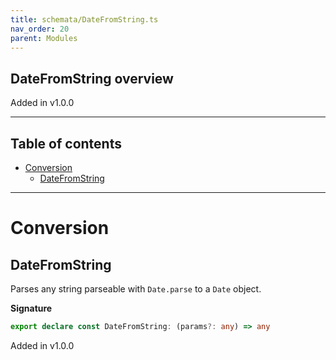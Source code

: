 ```yaml
---
title: schemata/DateFromString.ts
nav_order: 20
parent: Modules
---
```


## DateFromString overview

Added in v1.0.0

---

<h2 class="text-delta">Table of contents</h2>

- [Conversion](#conversion)
  - [DateFromString](#datefromstring)

---

# Conversion

## DateFromString

Parses any string parseable with `Date.parse` to a `Date` object.

**Signature**

```ts
export declare const DateFromString: (params?: any) => any
```

Added in v1.0.0
